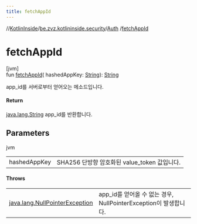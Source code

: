 ```yaml
---
title: fetchAppId
---
```

//[KotlinInside](../../../index.html)/[be.zvz.kotlininside.security](../index.html)/[Auth](index.html)
/[fetchAppId](fetch-app-id.html)

# fetchAppId

[jvm]\
fun [fetchAppId](fetch-app-id.html)(
hashedAppKey: [String](https://kotlinlang.org/api/latest/jvm/stdlib/kotlin/-string/index.html)): [String](https://kotlinlang.org/api/latest/jvm/stdlib/kotlin/-string/index.html)

app_id를 서버로부터 얻어오는 메소드입니다.

#### Return

[java.lang.String](https://docs.oracle.com/javase/7/docs/api/java/lang/String.html) app_id를 반환합니다.

## Parameters

jvm

| | |
|---|---|
| hashedAppKey | SHA256 단방향 암호화된 value_token 값입니다. |

#### Throws

| | |
|---|---|
| [java.lang.NullPointerException](https://docs.oracle.com/javase/7/docs/api/java/lang/NullPointerException.html) | app_id를 얻어올 수 없는 경우, NullPointerException이 발생합니다. |



